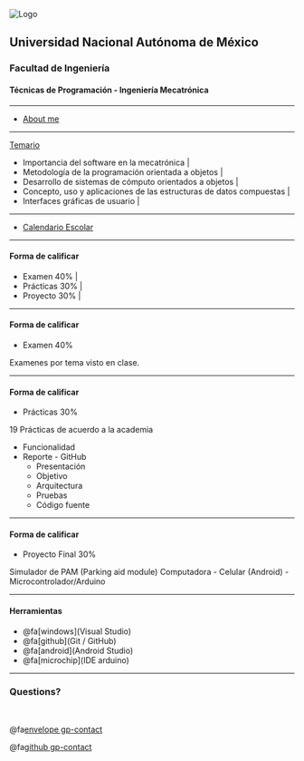 ![Logo](http://arquitectura.unam.mx/uploads/8/1/1/0/8110907/_2634437.png?131)
## Universidad Nacional Autónoma de México
### Facultad de Ingeniería
#### Técnicas de Programación - Ingeniería Mecatrónica

---

- [About me](https://www.linkedin.com/in/marco-zempoaltecatl-13772020/)

---
[Temario](https://drive.google.com/open?id=1Qn4yYBEBsychBQo8Rsq_-mPY46208SN7)

- Importancia del software en la mecatrónica |
- Metodología de la programación orientada a objetos |
- Desarrollo de sistemas de cómputo orientados a objetos |
- Concepto, uso y aplicaciones de las estructuras de datos compuestas |
- Interfaces gráficas de usuario |
---

- [Calendario Escolar](http://servacad.ingenieria.unam.mx/_adicionales/escolar/Cal2019-1.pdf)

---

#### Forma de calificar

- Examen 		40% |
- Prácticas 	30% |
- Proyecto 		30% |

---

#### Forma de calificar

- Examen 		40%

Examenes por tema visto en clase.

---

#### Forma de calificar

- Prácticas		30%

19 Prácticas de acuerdo a la academia

- Funcionalidad
- Reporte - GitHub
	- Presentación
	- Objetivo
	- Arquitectura
	- Pruebas
	- Código fuente

---

#### Forma de calificar

- Proyecto Final	30%

Simulador de PAM (Parking aid module)
Computadora - Celular (Android) - Microcontrolador/Arduino 

---

#### Herramientas

- @fa[windows](Visual Studio)
- @fa[github](Git / GitHub)
- @fa[android](Android Studio)
- @fa[microchip](IDE arduino)

---

### Questions?

<br>

@fa[envelope gp-contact](zmpk.fi@gmail.com)

@fa[github gp-contact](MarcoZmpk)
